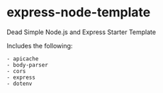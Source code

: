 # express-node-template

Dead Simple Node.js and Express Starter Template

Includes the following:

    - apicache
    - body-parser
    - cors
    - express
    - dotenv

